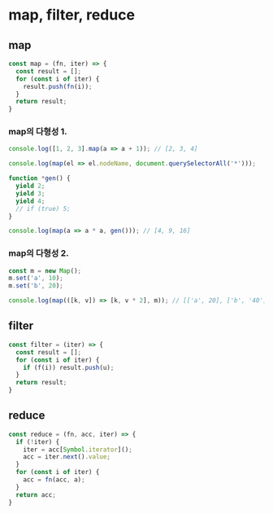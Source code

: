 # map, filter, reduce

## map
```javascript
const map = (fn, iter) => {
  const result = [];
  for (const i of iter) {
    result.push(fn(i));
  }
  return result;
}
```

### map의 다형성 1. 
```javascript
console.log([1, 2, 3].map(a => a + 1)); // [2, 3, 4]

console.log(map(el => el.nodeName, document.querySelectorAll('*')));

function *gen() {
  yield 2;
  yield 3;
  yield 4;
  // if (true) 5;
}

console.log(map(a => a * a, gen())); // [4, 9, 16]
```

### map의 다형성 2. 
```javascript
const m = new Map();
m.set('a', 10);
m.set('b', 20);

console.log(map(([k, v]) => [k, v * 2], m)); // [['a', 20], ['b', '40']]
```

## filter
```javascript
const filter = (iter) => {
  const result = [];
  for (const i of iter) {
    if (f(i)) result.push(u);
  }
  return result;
}
```

## reduce
```javascript
const reduce = (fn, acc, iter) => {
  if (!iter) {
    iter = acc[Symbol.iterator]();
    acc = iter.next().value;
  }
  for (const i of iter) {
    acc = fn(acc, a);
  }
  return acc;
}
```